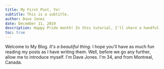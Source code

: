 ```yaml
---
title: My First Post, Yo!
subtitle: This is a subtitle.
author: Dave Jones
date: December 11, 2019
description: Happy Pride month! In this tutorial, I'll share a handful of my favourite animation tricks. You'll learn how to build an animated wavy pride flag using CSS keyframes and linear gradients. We'll also see how to make it dynamic using React. 🏳️‍🌈
toc: true
---
```


Welcome to My Blog. _It's a beautiful thing._ I hope you'll have as much fun reading my posts as I have writing them. Well, before we go any further, allow me to introduce myself. I'm Dave Jones. I'm 34, and from Montreal, Canada.
